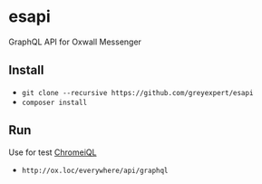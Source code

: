 # esapi
GraphQL API for Oxwall Messenger

## Install
- `git clone --recursive https://github.com/greyexpert/esapi`
- `composer install`

## Run
Use for test [ChromeiQL](https://chrome.google.com/webstore/detail/chromeiql/fkkiamalmpiidkljmicmjfbieiclmeij)
- `http://ox.loc/everywhere/api/graphql`